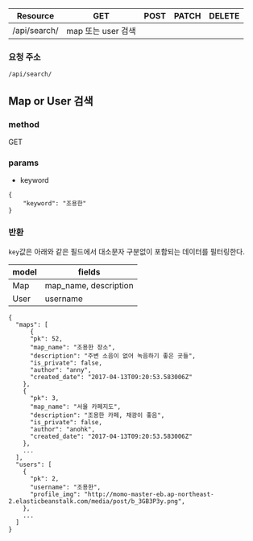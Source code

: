 | Resource | GET | POST | PATCH | DELETE |
| --- | --- | --- | --- | --- |
| /api/search/ | map 또는 user 검색 |  |  |  |

### 요청 주소

`/api/search/`

## Map or User 검색

### method

GET

### params
- keyword

```
{
	"keyword": "조용한"
}
```

### 반환
`key`값은 아래와 같은 필드에서 대소문자 구분없이 포함되는 데이터를 필터링한다.

model | fields |
--- | --- |
Map | map_name, description |
User | username |


```
{
  "maps": [
      {
      "pk": 52,
      "map_name": "조용한 장소",
      "description": "주변 소음이 없어 녹음하기 좋은 곳들",
      "is_private": false,
      "author": "anny",
      "created_date": "2017-04-13T09:20:53.583006Z"
    },
    {
      "pk": 3,
      "map_name": "서울 카페지도",
      "description": "조용한 카페, 채광이 좋음",
      "is_private": false,
      "author": "anohk",
      "created_date": "2017-04-13T09:20:53.583006Z"
    },
    ...
  ],
  "users": [
    {
      "pk": 2,
      "username": "조용한",
      "profile_img": "http://momo-master-eb.ap-northeast-2.elasticbeanstalk.com/media/post/b_3GB3P3y.png",
    },
    ...
  ]
}
```
